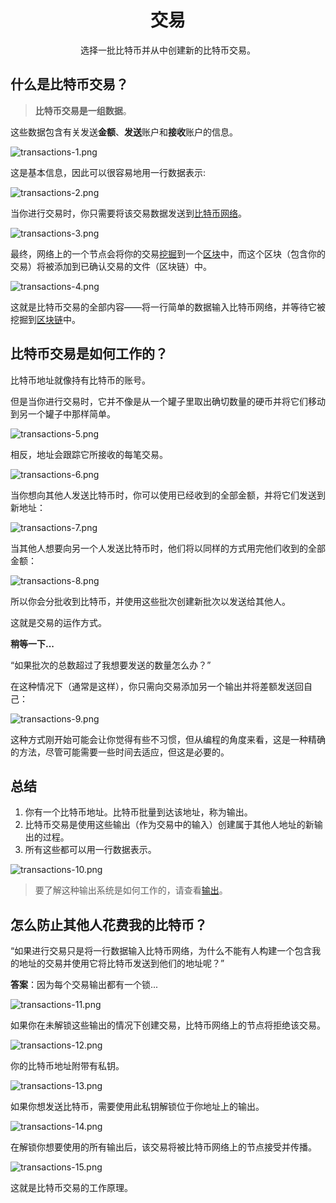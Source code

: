 # <center>交易</center>
<center>选择一批比特币并从中创建新的比特币交易。</center>

## 什么是比特币交易？

>**比特币交易是一组数据**。

这些数据包含有关发送**金额**、**发送**账户和**接收**账户的信息。

![transactions-1.png](img/Transactions-1%20(1).png)

这是基本信息，因此可以很容易地用一行数据表示:

![transactions-2.png](img/Transactions-2%20(1).png)

当你进行交易时，你只需要将该交易数据发送到[比特币网络](../1.Network/Network.md)。

![transactions-3.png](img/Transactions-3%20(1).png)

最终，网络上的一个节点会将你的交易[挖掘](../2.Mining/mining.md)到一个[区块](../2.Mining/2.Blocks/Blocks.md)中，而这个区块（包含你的交易）将被添加到已确认交易的文件（区块链）中。

![transactions-4.png](img/Transactions-4%20(1).png)

这就是比特币交易的全部内容——将一行简单的数据输入比特币网络，并等待它被挖掘到[区块链](../2.Mining/1.Blockchain/Blockchain.md)中。

## 比特币交易是如何工作的？
比特币地址就像持有比特币的账号。

但是当你进行交易时，它并不像是从一个罐子里取出确切数量的硬币并将它们移动到另一个罐子中那样简单。

![transactions-5.png](img/Transactions-5%20(1).png)

相反，地址会跟踪它所接收的每笔交易。

![transactions-6.png](img/Transactions-6%20(1).png)

当你想向其他人发送比特币时，你可以使用已经收到的全部金额，并将它们发送到新地址：

![transactions-7.png](img/Transactions-7%20(1).png)

当其他人想要向另一个人发送比特币时，他们将以同样的方式用完他们收到的全部金额：

![transactions-8.png](img/Transactions-8%20(1).png)

所以你会分批收到比特币，并使用这些批次创建新批次以发送给其他人。

这就是交易的运作方式。

**稍等一下...**

“如果批次的总数超过了我想要发送的数量怎么办？”

在这种情况下（通常是这样），你只需向交易添加另一个输出并将差额发送回自己：

![transactions-9.png](img/Transactions-9%20(1).png)

这种方式刚开始可能会让你觉得有些不习惯，但从编程的角度来看，这是一种精确的方法，尽管可能需要一些时间去适应，但这是必要的。

## 总结
1. 你有一个比特币地址。比特币批量到达该地址，称为输出。  
2. 比特币交易是使用这些输出（作为交易中的输入）创建属于其他人地址的新输出的过程。  
3. 所有这些都可以用一行数据表示。

![transactions-10.png](img/Transactions-10%20(1).png)

>要了解这种输出系统是如何工作的，请查看[输出](../3.Transactions/Outputs/Outputs.md)。

## 怎么防止其他人花费我的比特币？

“如果进行交易只是将一行数据输入比特币网络，为什么不能有人构建一个包含我的地址的交易并使用它将比特币发送到他们的地址呢？”

**答案**：因为每个交易输出都有一个锁...

![transactions-11.png](img/Transactions-11%20(1).png)

如果你在未解锁这些输出的情况下创建交易，比特币网络上的节点将拒绝该交易。

![transactions-12.png](img/Transactions-12%20(1).png)

你的比特币地址附带有私钥。

![transactions-13.png](img/Transactions-13%20(1).png)

如果你想发送比特币，需要使用此私钥解锁位于你地址上的输出。

![transactions-14.png](img/Transactions-14%20(1).png)

在解锁你想要使用的所有输出后，该交易将被比特币网络上的节点接受并传播。

![transactions-15.png](img/Transactions-15%20(1).png)

这就是比特币交易的工作原理。
